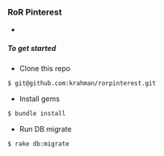 ### RoR Pinterest
-

##### To get started

* Clone this repo
```bash
$ git@github.com:krahman/rorpinterest.git
```
* Install gems
```bash
$ bundle install
```
* Run DB migrate
```bash
$ rake db:migrate